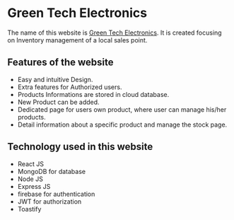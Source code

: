 # Green Tech Electronics
The name of this website is [Green Tech Electronics](https://greantech-eb5f3.web.app/). It is created focusing on Inventory management of a local sales point. 

## Features of the website
* Easy and intuitive Design.
* Extra features for Authorized users.
* Products Informations are stored in cloud database.
* New Product can be added.
* Dedicated page for users own product, where user can manage his/her products.
* Detail information about a specific product and manage the stock page.

## Technology used in this website
* React JS
* MongoDB for database
* Node JS
* Express JS
* firebase for authentication
* JWT for authorization
* Toastify